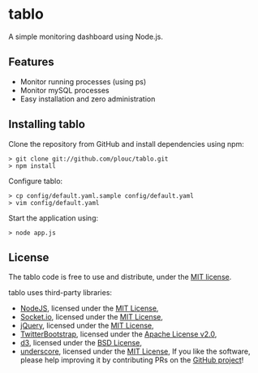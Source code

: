 tablo
=====

A simple monitoring dashboard using Node.js.

Features
--------

* Monitor running processes (using ps)
* Monitor mySQL processes
* Easy installation and zero administration

Installing tablo
----------------

Clone the repository from GitHub and install dependencies using npm:

    > git clone git://github.com/plouc/tablo.git
    > npm install

Configure tablo:

    > cp config/default.yaml.sample config/default.yaml
    > vim config/default.yaml

Start the application using:

    > node app.js

License
-------

The tablo code is free to use and distribute, under the [MIT license](https://raw.github.com/plouc/tablo/master/LICENSE).

tablo uses third-party libraries:

* [NodeJS](http://nodejs.org/), licensed under the [MIT License](https://github.com/joyent/node/blob/master/LICENSE#L5-22),
* [Socket.io](http://socket.io/), licensed under the [MIT License](https://github.com/LearnBoost/socket.io/blob/master/Readme.md),
* [jQuery](http://jquery.com/), licensed under the [MIT License](http://jquery.org/license),
* [TwitterBootstrap](http://twitter.github.com/bootstrap/), licensed under the [Apache License v2.0](http://www.apache.org/licenses/LICENSE-2.0),
* [d3](http://http://d3js.org/), licensed under the [BSD License](https://raw.github.com/mbostock/d3/master/LICENSE),
* [underscore](http://http://d3js.org/), licensed under the [MIT License](https://raw.github.com/documentcloud/underscore/master/LICENSE),
If you like the software, please help improving it by contributing PRs on the [GitHub project](https://github.com/plouc/tablo)!